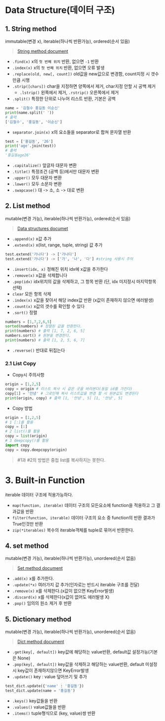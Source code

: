 # Data Structure(데이터 구조)

## 1. String method

immutable(변경 x), iterable(하나씩 반환가능), ordered(순서 있음)

>[String method document](https://docs.python.org/ko/3/library/stdtypes.html#string-methods)

- `.find(x)` x의 `첫 번째 위치` 반환, 없으면 `-1` 반환 
- `.index(x)` x의 `첫 번째 위치` 반환, 없으면 오류 발생 
- `.replace(old, new[, count])` old값을 new값으로 변경함, count지정 시 갯수만큼 시행
- `.strip([chars])` char을 지정하면 양쪽에서 제거, char지정 안할 시 공백 제거
  - `.lstrip()` 왼쪽에서 제거, `.rstrip()` 오른쪽에서 제거
- `.split()` 특정한 단위로 나누어 리스트 반환, 기본은 공백

```python
name = '김철수 홍길동 이순신'
print(name.split(' '))
# 출력
['김철수', '홍길동', '이순신']
```

- `separator.join(x)`  x의 요소들을 separator로 합쳐 문자열 반환

```python
test = ['홍길동', '26']
print('age'.join(test))
# 출력
'홍길동age26'
```

- `.capitalize()` 앞글자 대문자 변환
- `.title()` 특정조건 (공백 등)에서만 대문자 변환
- `.upper()`  모두 대문자 변환
- `.lower()`  모두 소문자 변환
- `.swapcase()` 대 -> 소, 소 -> 대로 변환

## 2. List method

mutable(변경 가능), iterable(하나씩 반환가능), ordered(순서 있음)

>[Data structures documet](https://docs.python.org/ko/3/tutorial/datastructures.html#more-on-lists)

- `.append(x)` x값 추가
-  `.extend(x)` x(list, range, tuple, string) 값 추가

```python
test.extend('가나다') -> ['가나다']
test.extend('가나다') -> ['가', '나', '다'] #string 사용시 주의
```

- `.insert(idx, x)` 정해진 위치 idx에 x값을 추가한다
- `.remove(x)` x값을  삭제합니다
- `.pop(idx)` idx위치의 값을 삭제하고, 그 항목 반환 (단, idx 미지정시 마지막항목 선택)
- `clear` 모든 항목 삭제
- `.index(x)` x값을 찾아서 해당 index값 반환 (x값이 존재하지 않으면 에러발생)
- `.count(x)` x값의 갯수를 확인할 수 있다
- `.sort()` 정렬 

```python
numbers = [1,7,2,6,5]
sorted(numbers) # 정렬된 값을 반환한다.
print(numbers) # 출력 [1, 7, 2, 6, 5]
numbers.sort() # 원본을 변경한다.
print(numbers) # 출력 [1, 2, 5, 6, 7]
```

- `.reverse()` 반대로 뒤집는다

### 2.1 List Copy

- Copy시 주의사항

```python
origin = [1,2,5]
copy = origin # 리스트 복사 시 같은 곳을 바라본다(동일 id를 가진다)
copy[1] = '안녕' # 그로인해 복사 리스트값을 변경 할 시 원본값도 변경된다
print(origin, copy) # 출력 [1, '안녕', 5] [1, '안녕', 5]
```

- Copy 방법

```python
origin = [1,2,5]
# 1 [:]를 활용
copy = [:]
# 2 list()를 활용
copy = list(origin)
# 3 deepcopy()를 활용
import copy
copy = copy.deepcopy(origin)
```

>#1과 #2의 방법은 중첩 list를 복사하지는 못한다.

# 3. Built-in Function

iterable 데이터 구조에 적용가능하다.

- `map(function, iterable)`  데이터 구조의 모든요소에 function을 적용하고 그 결과값을 반환
- `filter(function, iterable)`  데이터 구조의 요소 중 function의 반환 결과가 True인것만 반환
- `zip(*iterables)` 복수의 iterable객체를 tuple로 묶어서 반환한다.

## 4. set method

mutable(변경 가능), iterable(하나씩 반환가능), unordered(순서 없음)

> [Set method document](https://docs.python.org/ko/3/library/stdtypes.html#set-types-set-frozenset)

- `.add(x)` x를 추가한다.
- `.update(*x)` 여러가지 값 추가(인자로는 반드시 iterable 구조를 전달)
- `.remove(x)` x를 삭제한다.(x값이 없으면 KeyError발생)
- `.discard(x)` x를 삭제한다(x값이 없어도 에러발생 X)
- `.pop()` 임의의 원소 제거 후 반환

## 5. Dictionary method

mutable(변경 가능), iterable(하나씩 반환가능), unordered(순서 없음)

> [Dict method document](https://docs.python.org/ko/3/library/stdtypes.html#mapping-types-dict)

- `.get(key[, default])` key값에 해당하는 value반환, default값 설정가능(기본은 None)
- `.pop(key[, default])` key값을 삭제하고 해당하는 value반환, default 미설정시 key값이 존재하지않으면 KeyError발생
- `.update()` key : value 덮어쓰기 및 추가

```python
test_dict.update({'name' : '홍길동'})
test_dict.update(name = '홍길동')
```

- `.keys()` key값들을 반환
- `.values()` value값들을 반환
- `.items()` tuple형식으로 (key, value)쌍 반환
